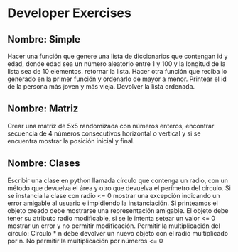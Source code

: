 # Developer Exercises

## Nombre: Simple
Hacer una función que genere una lista de diccionarios que contengan id y edad, donde
edad sea un número aleatorio entre 1 y 100 y la longitud de la lista sea de 10
elementos. retornar la lista.
Hacer otra función que reciba lo generado en la primer función y ordenarlo de mayor a
menor. Printear el id de la persona más joven y más vieja. Devolver la lista ordenada.

## Nombre: Matriz
Crear una matriz de 5x5 randomizada con números enteros, encontrar secuencia de 4
números consecutivos horizontal o vertical y si se encuentra mostrar la posición inicial y
final.

## Nombre: Clases
Escribir una clase en python llamada círculo que contenga un radio, con un método que
devuelva el área y otro que devuelva el perímetro del círculo.
Si se instancia la clase con radio <= 0 mostrar una excepción indicando un error amigable al
usuario e impidiendo la instanciación.
Si printeamos el objeto creado debe mostrarse una representación amigable.
El objeto debe tener su atributo radio modificable, si se le intenta setear un valor <= 0
mostrar un error y no permitir modificación.
Permitir la multiplicación del circulo: Circulo * n debe devolver un nuevo objeto con el radio
multiplicado por n. No permitir la multiplicación por números <= 0
